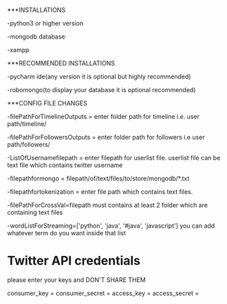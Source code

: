 ***INSTALLATIONS

-python3 or higher version

-mongodb database

-xampp

***RECOMMENDED INSTALLATIONS

-pycharm ide(any version it is optional but highly recommended)

-robomongo(to display your database it is optional recommended)

***CONFIG FILE CHANGES

-filePathForTimelineOutputs = enter folder path for timeline i.e. user path/timeline/

-filePathForFollowersOutputs = enter folder path for followers i.e user path/followers/

-ListOfUsernamefilepath = enter filepath for userlist file. userlist file can be text file which contains twitter username

-filepathformongo = filepath/of/text/files/to/store/mongodb/*.txt

-filepathfortokenization = enter file path which contains text files.

-filePathForCrossVal=filepath must contains at least 2 folder which are containing text files

-wordListForStreaming=['python', 'java', '#java', 'javascript'] you can add whatever term do you want inside that list

# Twitter API credentials
please enter your keys and DON'T SHARE THEM

consumer_key =
consumer_secret =
access_key =
access_secret =

